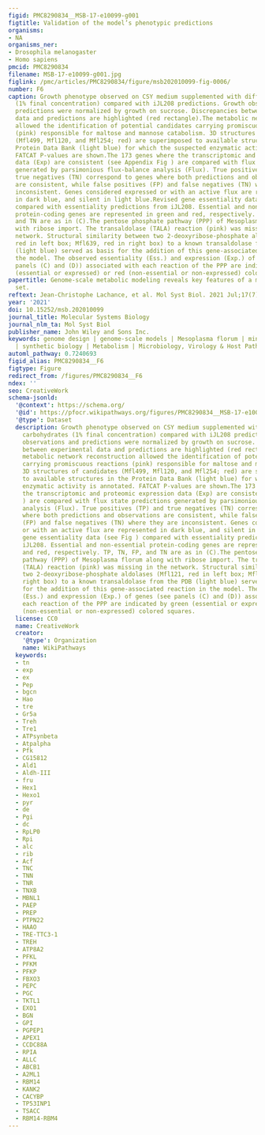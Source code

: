 ```yaml
---
figid: PMC8290834__MSB-17-e10099-g001
figtitle: Validation of the model’s phenotypic predictions
organisms:
- NA
organisms_ner:
- Drosophila melanogaster
- Homo sapiens
pmcid: PMC8290834
filename: MSB-17-e10099-g001.jpg
figlink: /pmc/articles/PMC8290834/figure/msb202010099-fig-0006/
number: F6
caption: Growth phenotype observed on CSY medium supplemented with different carbohydrates
  (1% final concentration) compared with iJL208 predictions. Growth observations and
  predictions were normalized by growth on sucrose. Discrepancies between experimental
  data and predictions are highlighted (red rectangle).The metabolic network reconstruction
  allowed the identification of potential candidates carrying promiscuous reactions
  (pink) responsible for maltose and mannose catabolism. 3D structures of candidates
  (Mfl499, Mfl120, and Mfl254; red) are superimposed to available structures in the
  Protein Data Bank (light blue) for which the suspected enzymatic activity is annotated.
  FATCAT P‐values are shown.The 173 genes where the transcriptomic and proteomic expression
  data (Exp) are consistent (see Appendix Fig ) are compared with flux state predictions
  generated by parsimonious flux‐balance analysis (Flux). True positives (TP) and
  true negatives (TN) correspond to genes where both predictions and observations
  are consistent, while false positives (FP) and false negatives (TN) where they are
  inconsistent. Genes considered expressed or with an active flux are represented
  in dark blue, and silent in light blue.Revised gene essentiality data (see Fig )
  compared with essentiality predictions from iJL208. Essential and non‐essential
  protein‐coding genes are represented in green and red, respectively. TP, TN, FP,
  and TN are as in (C).The pentose phosphate pathway (PPP) of Mesoplasma florum along
  with ribose import. The transaldolase (TALA) reaction (pink) was missing in the
  network. Structural similarity between two 2‐deoxyribose‐phosphate aldolases (Mfl121,
  red in left box; Mfl639, red in right box) to a known transaldolase from the PDB
  (light blue) served as basis for the addition of this gene‐associated reaction in
  the model. The observed essentiality (Ess.) and expression (Exp.) of genes (see
  panels (C) and (D)) associated with each reaction of the PPP are indicated by green
  (essential or expressed) or red (non‐essential or non‐expressed) colored squares.
papertitle: Genome‐scale metabolic modeling reveals key features of a minimal gene
  set.
reftext: Jean‐Christophe Lachance, et al. Mol Syst Biol. 2021 Jul;17(7):e10099.
year: '2021'
doi: 10.15252/msb.202010099
journal_title: Molecular Systems Biology
journal_nlm_ta: Mol Syst Biol
publisher_name: John Wiley and Sons Inc.
keywords: genome design | genome‐scale models | Mesoplasma florum | minimal cells
  | synthetic biology | Metabolism | Microbiology, Virology & Host Pathogen Interaction
automl_pathway: 0.7240693
figid_alias: PMC8290834__F6
figtype: Figure
redirect_from: /figures/PMC8290834__F6
ndex: ''
seo: CreativeWork
schema-jsonld:
  '@context': https://schema.org/
  '@id': https://pfocr.wikipathways.org/figures/PMC8290834__MSB-17-e10099-g001.html
  '@type': Dataset
  description: Growth phenotype observed on CSY medium supplemented with different
    carbohydrates (1% final concentration) compared with iJL208 predictions. Growth
    observations and predictions were normalized by growth on sucrose. Discrepancies
    between experimental data and predictions are highlighted (red rectangle).The
    metabolic network reconstruction allowed the identification of potential candidates
    carrying promiscuous reactions (pink) responsible for maltose and mannose catabolism.
    3D structures of candidates (Mfl499, Mfl120, and Mfl254; red) are superimposed
    to available structures in the Protein Data Bank (light blue) for which the suspected
    enzymatic activity is annotated. FATCAT P‐values are shown.The 173 genes where
    the transcriptomic and proteomic expression data (Exp) are consistent (see Appendix Fig
    ) are compared with flux state predictions generated by parsimonious flux‐balance
    analysis (Flux). True positives (TP) and true negatives (TN) correspond to genes
    where both predictions and observations are consistent, while false positives
    (FP) and false negatives (TN) where they are inconsistent. Genes considered expressed
    or with an active flux are represented in dark blue, and silent in light blue.Revised
    gene essentiality data (see Fig ) compared with essentiality predictions from
    iJL208. Essential and non‐essential protein‐coding genes are represented in green
    and red, respectively. TP, TN, FP, and TN are as in (C).The pentose phosphate
    pathway (PPP) of Mesoplasma florum along with ribose import. The transaldolase
    (TALA) reaction (pink) was missing in the network. Structural similarity between
    two 2‐deoxyribose‐phosphate aldolases (Mfl121, red in left box; Mfl639, red in
    right box) to a known transaldolase from the PDB (light blue) served as basis
    for the addition of this gene‐associated reaction in the model. The observed essentiality
    (Ess.) and expression (Exp.) of genes (see panels (C) and (D)) associated with
    each reaction of the PPP are indicated by green (essential or expressed) or red
    (non‐essential or non‐expressed) colored squares.
  license: CC0
  name: CreativeWork
  creator:
    '@type': Organization
    name: WikiPathways
  keywords:
  - tn
  - exp
  - ex
  - Pep
  - bgcn
  - Hao
  - tre
  - Gr5a
  - Treh
  - Tre1
  - ATPsynbeta
  - Atpalpha
  - Pfk
  - CG15812
  - Ald1
  - Aldh-III
  - fru
  - Hex1
  - Hexo1
  - pyr
  - de
  - Pgi
  - dc
  - RpLP0
  - Rpi
  - alc
  - rib
  - Acf
  - TNC
  - TNN
  - TNR
  - TNXB
  - MBNL1
  - PAEP
  - PREP
  - PTPN22
  - HAAO
  - TRE-TTC3-1
  - TREH
  - ATP8A2
  - PFKL
  - PFKM
  - PFKP
  - FBXO3
  - PEPC
  - PGC
  - TKTL1
  - EXO1
  - BGN
  - GPI
  - PGPEP1
  - APEX1
  - CCDC88A
  - RPIA
  - ALLC
  - ABCB1
  - A2ML1
  - RBM14
  - KANK2
  - CACYBP
  - TP53INP1
  - TSACC
  - RBM14-RBM4
---
```


